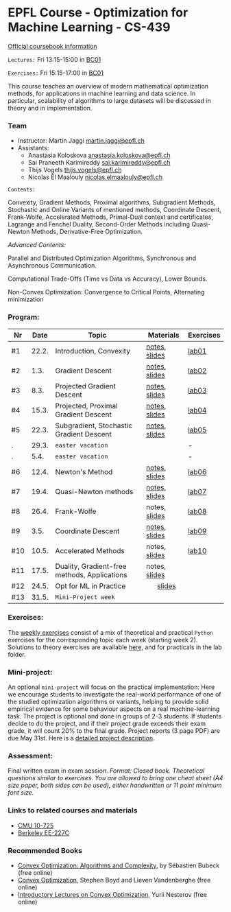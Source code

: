 # EPFL Course - Optimization for Machine Learning - CS-439

[Official coursebook information](http://edu.epfl.ch/coursebook/en/optimization-for-machine-learning-CS-439)

`Lectures:` Fri 13:15-15:00 in [BC01](https://plan.epfl.ch/?room==BC%2001)

`Exercises:` Fri 15:15-17:00 in [BC01](https://plan.epfl.ch/?room==BC%2001)

This course teaches an overview of modern mathematical optimization methods, for applications in machine learning and data science. In particular, scalability of algorithms to large datasets will be discussed in theory and in implementation.

### Team
 - Instructor: Martin Jaggi [martin.jaggi@epfl.ch](mailto:martin.jaggi@epfl.ch)
 - Assistants:
   - Anastasia Koloskova [anastasia.koloskova@epfl.ch](mailto:anastasia.koloskova@epfl.ch)
   - Sai Praneeth Karimireddy [sai.karimireddy@epfl.ch](mailto:prakhar.gupta@epfl.ch)
   - Thijs Vogels [thijs.vogels@epfl.ch](mailto:thijs.vogels@epfl.ch)
   - Nicolas El Maalouly [nicolas.elmaalouly@epfl.ch](mailto:nicolas.elmaalouly@epfl.ch)

`Contents:`

Convexity, Gradient Methods, Proximal algorithms, Subgradient Methods, Stochastic and Online Variants of mentioned methods, Coordinate Descent, Frank-Wolfe, Accelerated Methods, Primal-Dual context and certificates, Lagrange and Fenchel Duality, Second-Order Methods including Quasi-Newton Methods, Derivative-Free Optimization.

*Advanced Contents:*

Parallel and Distributed Optimization Algorithms, Synchronous and Asynchronous Communication.

Computational Trade-Offs (Time vs Data vs Accuracy), Lower Bounds.

Non-Convex Optimization: Convergence to Critical Points, Alternating minimization

### Program:
Nr | Date | Topic | Materials | Exercises
--- | --- | --- | --- | ---
#1 | 22.2. | Introduction, Convexity | [notes](../../raw/master/lecture_notes/chapter1.pdf), [slides](../../raw/master/slides/lecture01.pdf)| [lab01](../../tree/master/labs/ex01/)
#2 |  1.3. | Gradient Descent | [notes](../../raw/master/lecture_notes/chapter2.pdf), [slides](../../raw/master/slides/lecture02.pdf) | [lab02](../../tree/master/labs/ex02/)
#3 |  8.3. | Projected Gradient Descent | [notes](../../raw/master/lecture_notes/chapter3.pdf), [slides](../../raw/master/slides/lecture03.pdf) | [lab03](../../tree/master/labs/ex03/)
#4 | 15.3. | Projected, Proximal Gradient Descent | [notes](../../raw/master/lecture_notes/chapter3.pdf), [slides](../../raw/master/slides/lecture04.pdf) | [lab04](../../tree/master/labs/ex04/)
#5 | 22.3. | Subgradient, Stochastic Gradient Descent | [notes](../../raw/master/lecture_notes/chapter4and5.pdf), [slides](../../raw/master/slides/lecture05.pdf) | [lab05](../../tree/master/labs/ex05/)
 . | 29.3. | `easter vacation` | | -
 . |  5.4. | `easter vacation` | | -
#6 | 12.4. | Newton's Method | [notes](../../raw/master/lecture_notes/chapter6.pdf), [slides](../../raw/master/slides/lecture06.pdf) | [lab06](../../tree/master/labs/ex06/) | 
#7 | 19.4. | Quasi-Newton methods | [notes](../../raw/master/lecture_notes/chapter7.pdf), [slides](../../raw/master/slides/lecture07.pdf) | [lab07](../../tree/master/labs/ex07/) | 
#8 | 26.4. | Frank-Wolfe | notes, [slides](../../raw/master/slides/lecture08.pdf) | [lab08](../../tree/master/labs/ex08/) | 
#9 |  3.5. | Coordinate Descent | [notes](../../raw/master/lecture_notes/chapter9.pdf), [slides](../../raw/master/slides/lecture09.pdf) | [lab09](../../tree/master/labs/ex09/) | 
#10 | 10.5. | Accelerated Methods | notes, [slides](../../raw/master/slides/lecture10.pdf) | [lab10](../../tree/master/labs/ex10/)
#11 | 17.5. | Duality, Gradient-free methods, Applications | notes, [slides](../../raw/master/slides/lecture11.pdf) | 
#12 | 24.5. | Opt for ML in Practice | &nbsp; &nbsp; &nbsp;  [slides](../../raw/master/slides/lecture12.pdf) | 
#13 | 31.5. | `Mini-Project week` | | 

### Exercises:
The [weekly exercises](../../tree/master/labs/) consist of a mix of theoretical and practical `Python` exercises for the corresponding topic each week (starting week 2). Solutions to theory exercises are available [here](../../tree/master/lecture_notes), and for practicals in the lab folder.

### Mini-project:
An optional `mini-project` will focus on the practical implementation: Here we encourage students to investigate the real-world performance of one of the studied optimization algorithms or variants, helping to provide solid empirical evidence for some behaviour aspects on a real machine-learning task. The project is optional and done in groups of 2-3 students. If students decide to do the project, and if their project grade exceeds their exam grade, it will count 20% to the final grade. Project reports (3 page PDF) are due May 31st. Here is a [detailed project description](../../raw/master/labs/mini-project/miniproject_description.pdf).

### Assessment:
Final written exam in exam session. _Format: Closed book. Theoretical questions similar to exercises. You are allowed to bring one cheat sheet (A4 size paper, both sides can be used), either handwritten or 11 point minimum font size._

### Links to related courses and materials 
 - [CMU 10-725](http://www.cs.cmu.edu/~pradeepr/convexopt/)
 - [Berkeley EE-227C](https://ee227c.github.io/)
 
### Recommended Books
 - [Convex Optimization: Algorithms and Complexity](https://arxiv.org/pdf/1405.4980.pdf), by Sébastien Bubeck (free online)
 - [Convex Optimization](http://stanford.edu/~boyd/cvxbook/), Stephen Boyd and Lieven Vandenberghe (free online)
 - [Introductory Lectures on Convex Optimization](http://citeseerx.ist.psu.edu/viewdoc/download?doi=10.1.1.693.855&rep=rep1&type=pdf), Yurii Nesterov (free online)
